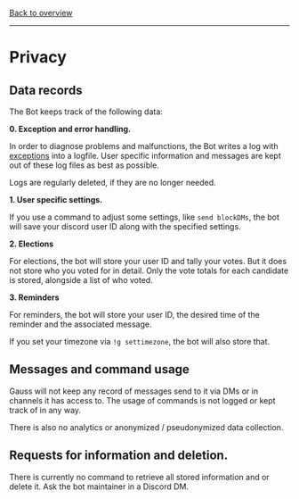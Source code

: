 [Back to overview](./README.md)

---

# Privacy

## Data records

The Bot keeps track of the following data:

**0. Exception and error handling.**

In order to diagnose problems and malfunctions, the Bot writes a log with [exceptions](https://en.wikipedia.org/wiki/Exception_handling) into a logfile. User specific information and messages are kept out of these log files as best as possible.

Logs are regularly deleted, if they are no longer needed.

**1. User specific settings.**

If you use a command to adjust some settings, like `send blockDMs`, the bot will save your discord user ID along with the specified settings.

**2. Elections**

For elections, the bot will store your user ID and tally your votes. But it does not store who you voted for in detail. Only the vote totals for each candidate is stored, alongside a list of who voted.

**3. Reminders**

For reminders, the bot will store your user ID, the desired time of the reminder and the associated message.

If you set your timezone via `!g settimezone`, the bot will also store that.

## Messages and command usage

Gauss will not keep any record of messages send to it via DMs or in channels it has access to.
The usage of commands is not logged or kept track of in any way.

There is also no analytics or anonymized / pseudonymized data collection.

## Requests for information and deletion.

There is currently no command to retrieve all stored information and or delete it. Ask the bot maintainer in a Discord DM.

